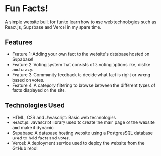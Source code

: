 # Fun Facts!

A simple website built for fun to learn how to use web technologies such as React.js, Supabase and Vercel in my spare time.

## Features

- Feature 1: Adding your own fact to the website's database hosted on Supabase!
- Feature 2: Voting system that consists of 3 voting options like, dislike and crazy.
- Feature 3: Community feedback to decide what fact is right or wrong based on votes.
- Feature 4: A category filtering to browse between the different types of facts displayed on the site.

## Technologies Used

- HTML, CSS and Javascript: Basic web technologies 
- React.js: Javascript library used to create the main page of the website and make it dynamic
- Supabase: A database hosting website using a PostgresSQL database used to hold facts and votes.
- Vercel: A deployment service used to deploy the website from the GitHub repo!

